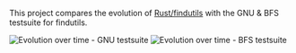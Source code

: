This project compares the evolution of [Rust/findutils](https://github.com/uutils/findutils) with the GNU & BFS testsuite for findutils.

![Evolution over time - GNU testsuite](https://github.com/uutils/findutils-tracking/blob/main/gnu-results.png?raw=true)
![Evolution over time - BFS testsuite](https://github.com/uutils/findutils-tracking/blob/main/bfs-results.png?raw=true)
